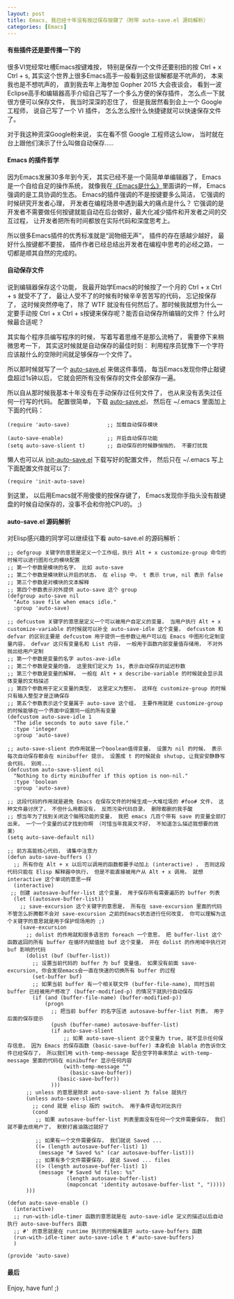 ```yaml
---
layout: post
title: Emacs, 我已经十年没有按过保存按键了（附带 auto-save.el 源码解析）
categories: [Emacs]
---
```


#### 有些插件还是要传播一下的
很多VI党经常吐槽Emacs按键难按， 特别是保存一个文件还要别扭的按 Ctrl + x Ctrl + s, 其实这个世界上很多Emacs高手一般看到这些误解都是不吭声的， 本来我也是不想吭声的， 直到我去年上海参加 Gopher 2015 大会夜谈会， 看到一波Eclipse高手和编辑器高手介绍自己写了一个多么方便的保存插件， 怎么点一下就很方便可以保存文件， 我当时深深的忍住了， 但是我居然看到会上一个 Google 工程师， 说自己写了一个 VI 插件， 怎么怎么按什么快捷键就可以快速保存文件了。

对于我这种资深Google粉来说， 实在看不惯 Google 工程师这么low， 当时就在台上跟他们演示了什么叫做自动保存.....

#### Emacs 的插件哲学
因为Emacs发展30多年到今天， 其实已经不是一个简简单单编辑器了， Emacs是一个自给自足的操作系统， 就像我在[《Emacs是什么》](http://www.jianshu.com/writer#/notebooks/3484007)里面讲的一样， Emacs强调的是工具协调的生态。 Emacs的插件强调的不是按键要多么简洁， 它强调的时候研究开发者心理， 开发者在编程场景中遇到最大的痛点是什么？ 它强调的是开发者不需要做任何按键就能自动在后台做好，最大化减少插件和开发者之间的交互过程， 让开发者把所有时间都放在实际代码和深度思考上。

所以很多Emacs插件的优秀标准就是“润物细无声”， 插件的存在感越少越好， 最好什么按键都不要按， 插件作者已经总结出开发者在编程中思考的必经之路， 一切都是顺其自然的完成的。

#### 自动保存文件
说到编辑器保存这个功能， 我最开始学Emacs的时候按了一个月的 Ctrl + x Ctrl + s 就受不了了， 最让人受不了的时候有时候辛辛苦苦写的代码， 忘记按保存了， 这时候突然停电了， 除了 WTF 就没有任何然后了。那时候我就想为什么一定要手动按 Ctrl + x Ctrl + s按键来保存呢？能否自动保存所编辑的文件？ 什么时候最合适呢？

其实每个程序员编写程序的时候， 写着写着思维不是那么流畅了， 需要停下来稍微思考一下， 其实这时候就是自动保存的最佳时刻： 利用程序员犹豫下一个字符应该敲什么的空隙时间就足够保存一个文件了。

所以那时候就写了一个 [auto-save.el](https://github.com/auto-save/auto-save.el) 来做这件事情， 每当Emacs发现你停止敲键盘超过1s钟以后， 它就会把所有没有保存的文件全部保存一遍。

所以自从那时候我基本十年没有在手动保存过任何文件了， 也从来没有丢失过任何一行写的代码。 配置很简单， 下载 [auto-save.el](https://github.com/auto-save/auto-save.el)， 然后在 ~/.emacs 里面加上下面的代码：

```elisp
(require 'auto-save)            ;; 加载自动保存模块

(auto-save-enable)              ;; 开启自动保存功能
(setq auto-save-slient t)       ;; 自动保存的时候静悄悄的， 不要打扰我
```

懒人也可以从 [init-auto-save.el](https://github.com/manateelazycat/deepin-emacs/blob/master/site-lisp/config/init-auto-save.el) 下载写好的配置文件， 然后只在 ~/.emacs 写上下面配置文件就可以了:

```elisp
(require 'init-auto-save)
```

到这里， 以后用Emacs就不用傻傻的按保存键了， Emacs发现你手指头没有敲键盘的时候自动保存的，没事不会和你抢CPU的。 ;)

#### auto-save.el 源码解析
对Elisp感兴趣的同学可以继续往下看 auto-save.el 的源码解析：

```elisp
;; defgroup 关键字的意思是定义一个工作组，执行 Alt + x customize-group 命令的时候可以进行图形化的模块配置
;; 第一个参数是模块的名字， 比如 auto-save
;; 第二个参数是模块默认开启的状态， 在 elisp 中， t 表示 true, nil 表示 false
;; 第三个参数是对模块的文本解释
;; 第四个参数表示对外提供 auto-save 这个 group
(defgroup auto-save nil
  "Auto save file when emacs idle."
  :group 'auto-save)

;; defcustom 关键字的意思是定义一个可以被用户自定义的变量， 当用户执行 Alt + x customize-variable 的时候就可以补全 auto-save-idle 这个变量， defcustom 和 defvar 的区别主要是 defcustom 用于提供一些参数让用户可以在 Emacs 中图形化定制变量内容， defvar 这只有变量名和 List 内容， 一般用于函数内部变量值存储用， 不对外抛出给用户定制
;; 第一个参数是变量的名字 autos-ave-idle
;; 第二个参数是变量的值， 这里我们定义为 1s, 表示自动保存的延迟秒数
;; 第三个参数是变量的解释， 一般在 Alt + x describe-variable 的时候就会显示具体变量的文档描述
;; 第四个参数用于定义变量的类型， 这里定义为整形， 这样在 customize-group 的时候只有输入整型才是正确保存
;; 第五个参数表示这个变量属于 auto-save 这个组， 主要作用就是 customize-group 的时候能够在一个界面中设置同一组的所有变量
(defcustom auto-save-idle 1
  "The idle seconds to auto save file."
  :type 'integer
  :group 'auto-save)

;; auto-save-slient 的作用就是一个boolean值得变量， 设置为 nil 的时候， 表示每次自动保存都会在 minibuffer 提示， 设置成 t 的时候就会 shutup, 让我安安静静写会代码， 别闹...
(defcustom auto-save-slient nil
  "Nothing to dirty minibuffer if this option is non-nil."
  :type 'boolean
  :group 'auto-save)

;; 这段代码的作用就是避免 Emacs 在保存文件的时候生成一大堆垃圾的 #foo# 文件， 这种文件最讨厌了， 不但什么用都没有， 反而污染代码目录， 删除都删的我手酸
;; 想当年为了找到关闭这个脑残功能的变量， 我把 emacs 几百个带有 save 的变量全部打出来， 一个一个变量的试才找到你啊 （可惜当年我英文不好， 不知道怎么描述我想要的效果）
(setq auto-save-default nil)

;; 前方高能核心代码， 请集中注意力
(defun auto-save-buffers ()
  ;; 所有你在 Alt + x 以后可以调用的函数都要手动加上 (interactive) ， 否则这段代码只能在 Elisp 解释器中执行， 但是不能直接被用户从 Alt + x 调用， 就想 interactive 这个单词的意思一样
  (interactive)
 ;; 创建 autosave-buffer-list 这个变量， 用于保存所有需要遍历的 buffer 列表
  (let ((autosave-buffer-list))
    ;; save-excursion 这个关键字的意思是， 所有在 save-excursion 里面的代码不管怎么折腾都不会对 save-excursion 之前的Emacs状态进行任何改变， 你可以理解为这个关键字的意思就是用于保护现场用的 ;)
    (save-excursion
      ;; dolist 的作用就和很多语言的 foreach 一个意思， 把 buffer-list 这个函数返回的所有 buffer 在循环内赋值给 buf 这个变量， 并在 dolist 的作用域中执行对 buf 影响的代码
      (dolist (buf (buffer-list))
        ;; 设置当前代码的 buffer 为 buf 变量值， 如果没有前面 save-excursion, 你会发现emacs会一直在快速的切换所有 buffer 的过程
        (set-buffer buf)
        ;; 如果当前 buffer 有一个相关联文件 (buffer-file-name), 同时当前 buffer 已经被用户修改了 (buffer-modified-p) 的情况下就执行自动保存
        (if (and (buffer-file-name) (buffer-modified-p))
            (progn
              ;; 把当前 buffer 的名字压进 autosave-buffer-list 列表， 用于后面的保存提示
              (push (buffer-name) autosave-buffer-list)
              (if auto-save-slient
                  ;; 如果 auto-save-slient 这个变量为 true, 就不显示任何保存信息， 因为 Emacs 的保存函数 (basic-save-buffer) 本身机会 blabla 的告诉你文件已经保存了， 所以我们用 with-temp-message 配合空字符串来禁止 with-temp-message 里面的代码在 minibuffer 显示任何内容
                  (with-temp-message ""
                    (basic-save-buffer))
                (basic-save-buffer))
              )))
      ;; unless 的意思是除非 auto-save-slient 为 false 就执行
      (unless auto-save-slient
        ;; cond 就是 elisp 版的 switch， 用于条件语句对比执行
        (cond
         ;; 如果 autosave-buffer-list 列表里面没有任何一个文件需要保存， 我们就不要去烦用户了， 默默打酱油路过就好了

         ;; 如果有一个文件需要保存， 我们就说 Saved ...
         ((= (length autosave-buffer-list) 1)
          (message "# Saved %s" (car autosave-buffer-list)))
         ;; 如果有多个文件需要保存， 就说 Saved ... files
         ((> (length autosave-buffer-list) 1)
          (message "# Saved %d files: %s"
                   (length autosave-buffer-list)
                   (mapconcat 'identity autosave-buffer-list ", ")))))
      )))

(defun auto-save-enable ()
  (interactive)
  ;; run-with-idle-timer 函数的意思就是在 auto-save-idle 定义的描述以后自动执行 auto-save-buffers 函数
  ;; #' 的意思就是在 runtime 执行的时候再展开 auto-save-buffers 函数
  (run-with-idle-timer auto-save-idle t #'auto-save-buffers)
  )

(provide 'auto-save)
```

#### 最后
Enjoy, have fun! ;)
